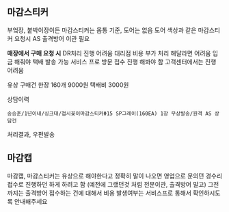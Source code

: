 ## 마감스티커
부엌장, 붙박이장이든 마감스티커는 몸통 기준, 도어는 없음
도어 색상과 같은 마감스티커 요청시 AS 출격방어 이관 필요

**매장에서 구매 요청 시**
DR처리 진행 어려움
대리점 비용 부가 처리 해달라면 어려움
입금 해줘야 택배 발송 가능
서비스 프로 방문 접수 진행 해봐야 함
고객센터에서는 진행 어려움

유상 구매건
한장 160개 9000원 택배비 3000원

상담이력
```
송승훈/1년이내/싱크대/접시꽂이마감스티커Φ15 SP그레이(160EA) 1장 무상발송/원격 AS 상담건
```

처리결과, 우편발송

## 마감캡
마감캡, 마감스티커는 유상으로 해야한다고 정확히 말이 나오면
영업으로 문의던 경수리접수로 진행하던 하게 하려고 함
(예전에 그랬던것 처럼 전문이관, 출격방어 말고)
그전까지는 출격방어 접수하는 건에 대해서 비용 발생여부는 서비스프로 통해서 확인하시도록 안내해주세요